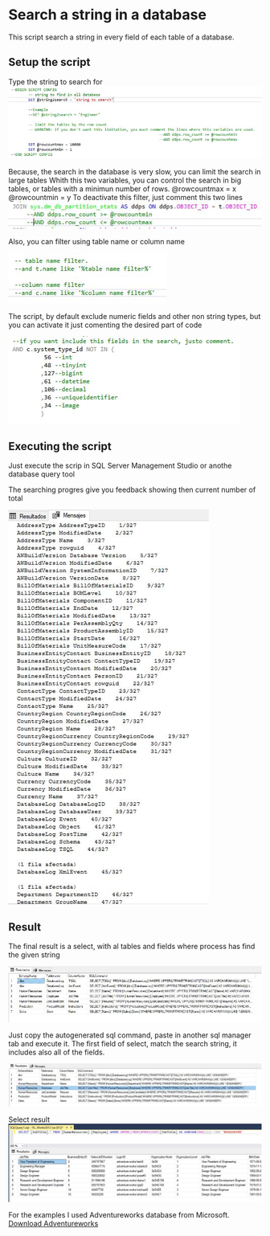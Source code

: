 # Search a string in a database

This script search a string in every field of each table of a database.

## Setup the script

Type the string to search for
![](.\01_Script_setup.JPG)


Because, the search in the database is very slow, you can limit the search in large tables
Whith this two variables, you can control the search in big tables, or tables with a minimun number of rows.
@rowcountmax = x
@rowcountmin = y
To deactivate this filter, just comment this two lines
![Deactivated](.\03_rowcount_filter_Inactive.JPG)

Also, you can filter using table name or column name

![](.\tablenamecolumnnamefilter.JPG)

The script, by default exclude numeric fields and other non string types, but you can activate it just comenting the desired part of code

![NumericFilterTypeOff](.\NumericTypeFilter.JPG)


## Executing the script
Just execute the scrip in SQL Server Management Studio or anothe database query tool

The searching progres give you feedback showing then current number of total

![](.\04_Searching_Process.JPG)


## Result

The final result is a select, with al tables and fields where process has find the given string

![](.\05_result.JPG)

Just copy the autogenerated sql command, paste in another sql manager tab and execute it. The first field of select, match the search string, it includes also all of the fields.

![](.\SelectResult.JPG)

Select result
![](.\ExecuteSelectResult.JPG)



For the examples I used Adventureworks database from Microsoft.
[Download Adventureworks](https://docs.microsoft.com/es-es/sql/samples/adventureworks-install-configure?view=sql-server-ver15&tabs=ssms)